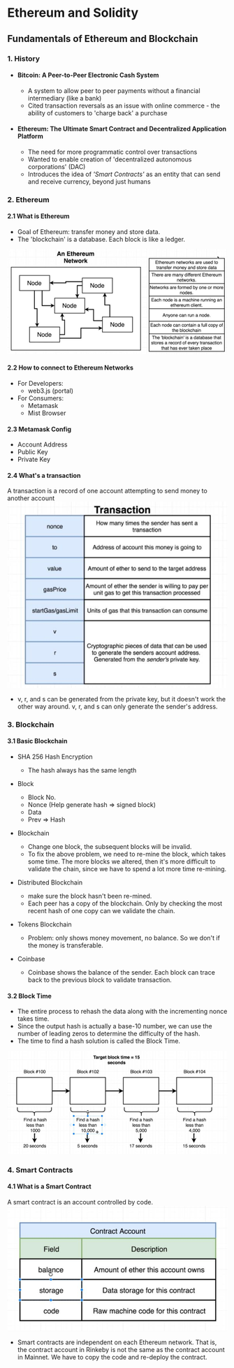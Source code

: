# Ethereum and Solidity

## Fundamentals of Ethereum and Blockchain

### 1. History

- #### Bitcoin: A Peer-to-Peer Electronic Cash System

  - A system to allow peer to peer payments without a financial intermediary (like a bank)
  - Cited transaction reversals as an issue with online commerce - the ability of customers to 'charge back' a purchase

- #### Ethereum: The Ultimate Smart Contract and Decentralized Application Platform
  - The need for more programmatic control over transactions
  - Wanted to enable creation of 'decentralized autonomous corporations' (DAC)
  - Introduces the idea of _'Smart Contracts'_ as an entity that can send and receive currency, beyond just humans

### 2. Ethereum

#### 2.1 What is Ethereum

- Goal of Ethereum: transfer money and store data.
- The 'blockchain' is a database. Each block is like a ledger.

![alt](./images/eth1.jpg)

#### 2.2 How to connect to Ethereum Networks

- For Developers:
  - web3.js (portal)
- For Consumers:
  - Metamask
  - Mist Browser

#### 2.3 Metamask Config
- Account Address
- Public Key
- Private Key

#### 2.4 What's a transaction
A transaction is a record of one account attempting to send money to another account
![alt](./images/transaction.jpg)

- v, r, and s can be generated from the private key, but it doesn't work the other way around. v, r, and s can only generate the sender's address.

### 3. Blockchain

#### 3.1 Basic Blockchain

- SHA 256 Hash Encryption
  - The hash always has the same length

- Block 
  - Block No. 
  - Nonce (Help generate hash => signed block)
  - Data
  - Prev
=> Hash

- Blockchain
  - Change one block, the subsequent blocks will be invalid.
  - To fix the above problem, we need to re-mine the block, which takes some time. The more blocks we altered, then it's more difficult to validate the chain, since we have to spend a lot more time re-mining.

- Distributed Blockchain
  - make sure the block hasn't been re-mined.
  - Each peer has a copy of the blockchain. Only by checking the most recent hash of one copy can we validate the chain.

- Tokens Blockchain
  - Problem: only shows money movement, no balance. So we don't if the money is transferable.

- Coinbase
  - Coinbase shows the balance of the sender. Each block can trace back to the previous block to validate transaction.

#### 3.2 Block Time
- The entire process to rehash the data along with the incrementing nonce takes time.
- Since the output hash is actually a base-10 number, we can use the number of leading zeros to determine the difficulty of the hash.
- The time to find a hash solution is called the Block Time.

![alt](./images/btime.jpg)

### 4. Smart Contracts

#### 4.1 What is a Smart Contract
A smart contract is an account controlled by code.
![alt](./images/contract.jpg)

- Smart contracts are independent on each Ethereum network. That is, the contract account in Rinkeby is not the same as the contract account in Mainnet. We have to copy the code and re-deploy the contract.